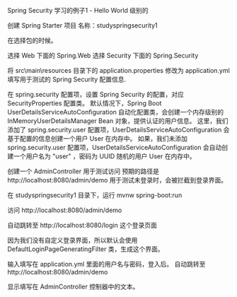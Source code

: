 Spring Security 学习的例子1 - Hello World 级别的


创建 Spring Starter 项目
名称：studyspringsecurity1



在选择包的时候。

选择 Web 下面的 Spring.Web
选择 Security 下面的 Spring.Security





将 src\main\resources 目录下的 application.properties 修改为 application.yml
填写用于测试的 Spring Security 配置信息.


在 spring.security 配置项，设置 Spring Security 的配置，对应 SecurityProperties 配置类。
默认情况下，Spring Boot UserDetailsServiceAutoConfiguration 自动化配置类，会创建一个内存级别的 InMemoryUserDetailsManager Bean 对象，提供认证的用户信息。
这里，我们添加了 spring.security.user 配置项，UserDetailsServiceAutoConfiguration 会基于配置的信息创建一个用户 User 在内存中。
如果，我们未添加 spring.security.user 配置项，UserDetailsServiceAutoConfiguration 会自动创建一个用户名为 "user" ，密码为 UUID 随机的用户 User 在内存中。




创建一个  AdminController
用于测试访问
预期的路径是
http://localhost:8080/admin/demo
用于测试未登录时，会被拦截到登录界面。





在 studyspringsecurity1 目录下，运行
mvnw spring-boot:run


访问
http://localhost:8080/admin/demo





自动跳转至
http://localhost:8080/login
这个登录页面


因为我们没有自定义登录界面，所以默认会使用 DefaultLoginPageGeneratingFilter 类，生成这个界面。





输入填写在 application.yml 里面的用户名与密码，登入后。
自动跳转至 
http://localhost:8080/admin/demo


显示填写在 AdminController 控制器中的文本。
